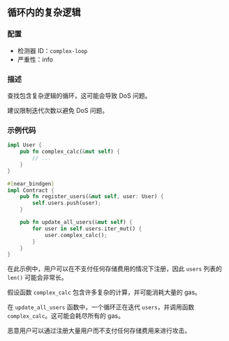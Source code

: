 
## 循环内的复杂逻辑

### 配置

* 检测器 ID：`complex-loop`
* 严重性：info

### 描述

查找包含复杂逻辑的循环，这可能会导致 DoS 问题。

建议限制迭代次数以避免 DoS 问题。

### 示例代码

```rust
impl User {
    pub fn complex_calc(&mut self) {
        // ...
    }
}

#[near_bindgen]
impl Contract {
    pub fn register_users(&mut self, user: User) {
        self.users.push(user);
    }

    pub fn update_all_users(&mut self) {
        for user in self.users.iter_mut() {
            user.complex_calc();
        }
    }
}
```

在此示例中，用户可以在不支付任何存储费用的情况下注册，因此 `users` 列表的 `len()` 可能会非常长。

假设函数 `complex_calc` 包含许多复杂的计算，并可能消耗大量的 gas。

在 `update_all_users` 函数中，一个循环正在迭代 `users`，并调用函数 `complex_calc`。这可能会耗尽所有的 gas。

恶意用户可以通过注册大量用户而不支付任何存储费用来进行攻击。

